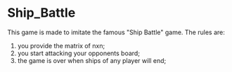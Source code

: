 # Ship_Battle
This game is made to imitate the famous "Ship Battle" game. The rules are:
1) you provide the matrix of nxn;
2) you start attacking your opponents board;
3) the game is over when ships of any player will end;
